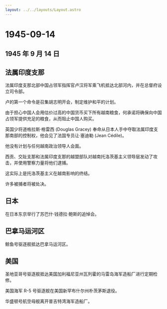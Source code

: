 ```yaml
---
layout: ../../layouts/Layout.astro
---
```


# 1945-09-14

## 1945 年 9 月 14 日

## 法属印度支那

法属印度支那北部中国占领军指挥官卢汉将军乘飞机抵达北部河内，并在总督府设立司令部。

卢的第一个命令是召集胡志明开会，制定维护和平的计划。

由于担心中国人会用估价过高的中国货币买下所有越南粮食，何承诺将确保向中国占领军提供充足的粮食，从而阻止中国人购买。

英国少将道格拉斯·格雷西 (Douglas Gracey)
奉命从日本人手中夺取法属印度支那南部的控制权，他会见了法国专员让·塞迪勒
(Jean Cédile)。

他没有计划与任何越南政治领导人会面。

西贡、交趾支那和法属印度支那的越盟部队对越南托洛茨基主义领导层发动了攻击，并使用警察力量将他们逮捕。

这实际上是托洛茨基主义在越南影响的终结。

许多被捕者将被处决。

## 日本

在日本东京举行了苏巴什·钱德拉·鲍斯的追悼会。

## 巴拿马运河区

鲸鱼号驱逐舰抵达巴拿马运河区。

## 美国

圣地亚哥号驱逐舰抵达美国加利福尼亚州瓦列霍的马雷岛海军造船厂进行定期检修。

美国海军 R-5 号驱逐舰在美国新罕布什尔州朴茨茅斯退役。

华盛顿号航空母舰离开普吉特湾海军造船厂。